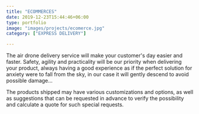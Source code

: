 ```yaml
---
title: "ECOMMERCES"
date: 2019-12-23T15:44:46+06:00
type: portfolio
image: "images/projects/ecomerce.jpg"
category: ["EXPRESS DELIVERY"]

---
```


The air drone delivery service will make your customer's day easier and faster. Safety, agility and practicality will be our priority when delivering your product, always having a good experience as if the perfect solution for anxiety were to fall from the sky, in our case it will gently descend to avoid possible damage...

The products shipped may have various customizations and options, as well as suggestions that can be requested in advance to verify the possibility and calculate a quote for such special requests.